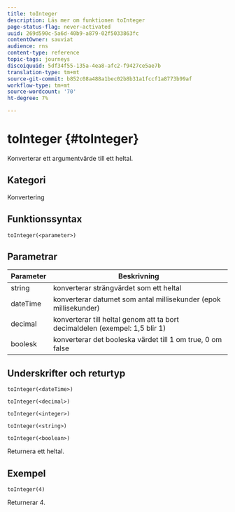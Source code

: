 ```yaml
---
title: toInteger
description: Läs mer om funktionen toInteger
page-status-flag: never-activated
uuid: 269d590c-5a6d-40b9-a879-02f5033863fc
contentOwner: sauviat
audience: rns
content-type: reference
topic-tags: journeys
discoiquuid: 5df34f55-135a-4ea8-afc2-f9427ce5ae7b
translation-type: tm+mt
source-git-commit: b852c08a488a1bec02b8b31a1fccf1a8773b99af
workflow-type: tm+mt
source-wordcount: '70'
ht-degree: 7%

---
```



# toInteger {#toInteger}

Konverterar ett argumentvärde till ett heltal.

## Kategori

Konvertering

## Funktionssyntax

`toInteger(<parameter>)`

## Parametrar

| Parameter | Beskrivning |
|--- |--- |
| string | konverterar strängvärdet som ett heltal |
| dateTime | konverterar datumet som antal millisekunder (epok millisekunder) |
| decimal | konverterar till heltal genom att ta bort decimaldelen (exempel: 1,5 blir 1) |
| boolesk | konverterar det booleska värdet till 1 om true, 0 om false |

## Underskrifter och returtyp

`toInteger(<dateTime>)`

`toInteger(<decimal>)`

`toInteger(<integer>)`

`toInteger(<string>)`

`toInteger(<boolean>)`

Returnera ett heltal.

## Exempel

`toInteger(4)`

Returnerar 4.
